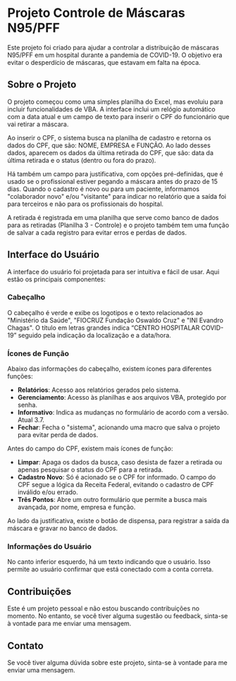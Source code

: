 # Projeto Controle de Máscaras N95/PFF

Este projeto foi criado para ajudar a controlar a distribuição de máscaras N95/PFF em um hospital durante a pandemia de COVID-19. O objetivo era evitar o desperdício de máscaras, que estavam em falta na época.

## Sobre o Projeto

O projeto começou como uma simples planilha do Excel, mas evoluiu para incluir funcionalidades de VBA. A interface inclui um relógio automático com a data atual e um campo de texto para inserir o CPF do funcionário que vai retirar a máscara.

Ao inserir o CPF, o sistema busca na planilha de cadastro e retorna os dados do CPF, que são: NOME, EMPRESA e FUNÇÃO. Ao lado desses dados, aparecem os dados da última retirada do CPF, que são: data da última retirada e o status (dentro ou fora do prazo).

Há também um campo para justificativa, com opções pré-definidas, que é usado se o profissional estiver pegando a máscara antes do prazo de 15 dias. Quando o cadastro é novo ou para um paciente, informamos "colaborador novo" e/ou "visitante" para indicar no relatório que a saída foi para terceiros e não para os profissionais do hospital.

A retirada é registrada em uma planilha que serve como banco de dados para as retiradas (Planilha 3 - Controle) e o projeto também tem uma função de salvar a cada registro para evitar erros e perdas de dados.

## Interface do Usuário

A interface do usuário foi projetada para ser intuitiva e fácil de usar. Aqui estão os principais componentes:

### Cabeçalho

O cabeçalho é verde e exibe os logotipos e o texto relacionados ao "Ministério da Saúde", "FIOCRUZ Fundação Oswaldo Cruz" e "INI Evandro Chagas". O título em letras grandes indica “CENTRO HOSPITALAR COVID-19” seguido pela indicação da localização e a data/hora.

### Ícones de Função

Abaixo das informações do cabeçalho, existem ícones para diferentes funções:

- **Relatórios**: Acesso aos relatórios gerados pelo sistema.
- **Gerenciamento**: Acesso às planilhas e aos arquivos VBA, protegido por senha.
- **Informativo**: Indica as mudanças no formulário de acordo com a versão. Atual 3.7.
- **Fechar**: Fecha o "sistema", acionando uma macro que salva o projeto para evitar perda de dados.

Antes do campo do CPF, existem mais ícones de função:

- **Limpar**: Apaga os dados da busca, caso desista de fazer a retirada ou apenas pesquisar o status do CPF para a retirada.
- **Cadastro Novo**: Só é acionado se o CPF for informado. O campo do CPF segue a lógica da Receita Federal, evitando o cadastro de CPF inválido e/ou errado.
- **Três Pontos**: Abre um outro formulário que permite a busca mais avançada, por nome, empresa e função.

Ao lado da justificativa, existe o botão de dispensa, para registrar a saída da máscara e gravar no banco de dados.

### Informações do Usuário

No canto inferior esquerdo, há um texto indicando que o usuário. Isso permite ao usuário confirmar que está conectado com a conta correta.

## Contribuições

Este é um projeto pessoal e não estou buscando contribuições no momento. No entanto, se você tiver alguma sugestão ou feedback, sinta-se à vontade para me enviar uma mensagem.

## Contato

Se você tiver alguma dúvida sobre este projeto, sinta-se à vontade para me enviar uma mensagem.

